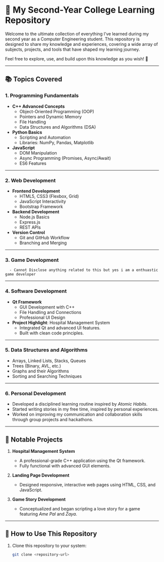 # 🏫 My Second-Year College Learning Repository

Welcome to the ultimate collection of everything I’ve learned during my second year as a Computer Engineering student. This repository is designed to share my knowledge and experiences, covering a wide array of subjects, projects, and tools that have shaped my learning journey.

Feel free to explore, use, and build upon this knowledge as you wish! 🚀

---

## 📚 Topics Covered

### 1. **Programming Fundamentals**
   - **C++ Advanced Concepts**
     - Object-Oriented Programming (OOP)
     - Pointers and Dynamic Memory
     - File Handling
     - Data Structures and Algorithms (DSA)
   - **Python Basics**
     - Scripting and Automation
     - Libraries: NumPy, Pandas, Matplotlib
   - **JavaScript**
     - DOM Manipulation
     - Async Programming (Promises, Async/Await)
     - ES6 Features

---

### 2. **Web Development**
   - **Frontend Development**
     - HTML5, CSS3 (Flexbox, Grid)
     - JavaScript Interactivity
     - Bootstrap Framework
   - **Backend Development**
     - Node.js Basics
     - Express.js
     - REST APIs
   - **Version Control**
     - Git and GitHub Workflow
     - Branching and Merging

---

### 3. **Game Development**
      - Cannot Disclose anything related to this but yes i am a enthuastic game developer
      
---

### 4. **Software Development**
   - **Qt Framework**
     - GUI Development with C++
     - File Handling and Connections
     - Professional UI Design
   - **Project Highlight**: Hospital Management System
     - Integrated Qt and advanced UI features.
     - Built with clean code principles.

---

### 5. **Data Structures and Algorithms**
   - Arrays, Linked Lists, Stacks, Queues
   - Trees (Binary, AVL, etc.)
   - Graphs and their Algorithms
   - Sorting and Searching Techniques

---

### 6. **Personal Development**
   - Developed a disciplined learning routine inspired by *Atomic Habits*.
   - Started writing stories in my free time, inspired by personal experiences.
   - Worked on improving my communication and collaboration skills through group projects and hackathons.

---

## 🌟 Notable Projects
1. **Hospital Management System**
   - A professional-grade C++ application using the Qt framework.
   - Fully functional with advanced GUI elements.

2. **Landing Page Development**
   - Designed responsive, interactive web pages using HTML, CSS, and JavaScript.

3. **Game Story Development**
   - Conceptualized and began scripting a love story for a game featuring *Ame Pal* and *Zaya*.

---

## 📌 How to Use This Repository
1. Clone this repository to your system:
   ```bash
   git clone <repository-url>
